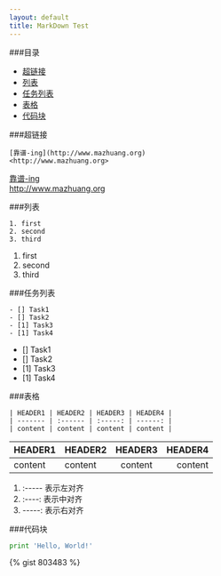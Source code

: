 ```yaml
---
layout: default
title: MarkDown Test
---
```


###目录
* [超链接](#toc_1)  
* [列表](#toc_2)  
* [任务列表](#toc_3)
* [表格](#toc_4)  
* [代码块](#toc_5)

###超链接
```
[靠谱-ing](http://www.mazhuang.org)
<http://www.mazhuang.org>
```
[靠谱-ing](http://www.mazhuang.org)  
<http://www.mazhuang.org>

###列表
```
1. first
2. second
3. third
```
1. first  
2. second  
3. third  

###任务列表
```
- [] Task1
- [] Task2
- [1] Task3
- [1] Task4
```
- [] Task1  
- [] Task2  
- [1] Task3  
- [1] Task4  


###表格
```
| HEADER1 | HEADER2 | HEADER3 | HEADER4 |
| ------- | :------ | :-----: | ------: |
| content | content | content | content |

```
| HEADER1 | HEADER2 | HEADER3 | HEADER4 |
| ------- | :------ | :-----: | ------: |
| content | content | content | content |

1. :----- 表示左对齐
2. :----: 表示中对齐
3. -----: 表示右对齐

###代码块

```python
print 'Hello, World!'
```

{% gist 803483 %}
